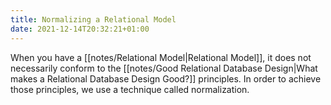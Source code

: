 ```yaml
---
title: Normalizing a Relational Model
date: 2021-12-14T20:32:21+01:00
---
```

When you have a [[notes/Relational Model|Relational Model]],  it does not necessarily conform to the [[notes/Good Relational Database Design|What makes a Relational Database Design Good?]] principles. In order to achieve those principles, we use a technique called normalization.